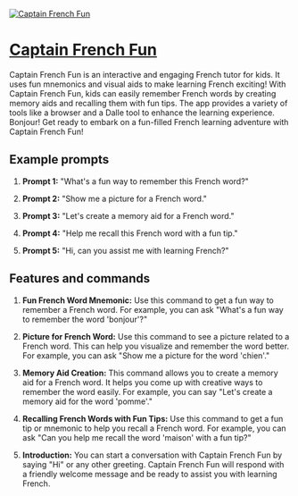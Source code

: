 [![Captain French Fun](https://files.oaiusercontent.com/file-ZQtJJ7GM54hoVG6s085BR49V?se=2123-10-18T03%3A34%3A56Z&sp=r&sv=2021-08-06&sr=b&rscc=max-age%3D31536000%2C%20immutable&rscd=attachment%3B%20filename%3D03feea18-c056-4ae2-a0a7-91674b98375a.png&sig=D5e6cHZLsrPFMkuZuQeHF3ZThCPg99LwwM/Q6gPo82w%3D)](https://chat.openai.com/g/g-COvBqGw4a-captain-french-fun)

# [Captain French Fun](https://chat.openai.com/g/g-COvBqGw4a-captain-french-fun)

Captain French Fun is an interactive and engaging French tutor for kids. It uses fun mnemonics and visual aids to make learning French exciting! With Captain French Fun, kids can easily remember French words by creating memory aids and recalling them with fun tips. The app provides a variety of tools like a browser and a Dalle tool to enhance the learning experience. Bonjour! Get ready to embark on a fun-filled French learning adventure with Captain French Fun!

## Example prompts

1. **Prompt 1:** "What's a fun way to remember this French word?"

2. **Prompt 2:** "Show me a picture for a French word."

3. **Prompt 3:** "Let's create a memory aid for a French word."

4. **Prompt 4:** "Help me recall this French word with a fun tip."

5. **Prompt 5:** "Hi, can you assist me with learning French?"

## Features and commands

1. **Fun French Word Mnemonic:** Use this command to get a fun way to remember a French word. For example, you can ask "What's a fun way to remember the word 'bonjour'?"

2. **Picture for French Word:** Use this command to see a picture related to a French word. This can help you visualize and remember the word better. For example, you can ask "Show me a picture for the word 'chien'."

3. **Memory Aid Creation:** This command allows you to create a memory aid for a French word. It helps you come up with creative ways to remember the word easily. For example, you can say "Let's create a memory aid for the word 'pomme'."

4. **Recalling French Words with Fun Tips:** Use this command to get a fun tip or mnemonic to help you recall a French word. For example, you can ask "Can you help me recall the word 'maison' with a fun tip?"

5. **Introduction:** You can start a conversation with Captain French Fun by saying "Hi" or any other greeting. Captain French Fun will respond with a friendly welcome message and be ready to assist you with learning French.